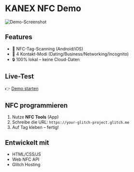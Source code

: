 # KANEX NFC Demo
![Demo-Screenshot](https://i.imgur.com/placeholder.png)

## Features
- 📱 NFC-Tag-Scanning (Android/iOS)
- 🎨 4 Kontakt-Modi (Dating/Business/Networking/Incognito)
- 🔒 100% lokal – keine Cloud-Daten

## Live-Test
👉 [Demo starten](https://your-glitch-project.glitch.me)

## NFC programmieren
1. Nutze **NFC Tools** (App)
2. Schreibe die URL: `https://your-glitch-project.glitch.me`
3. Auf Tag kleben – fertig!

## Entwickelt mit
- HTML/CSS/JS
- Web NFC API
- Glitch Hosting
